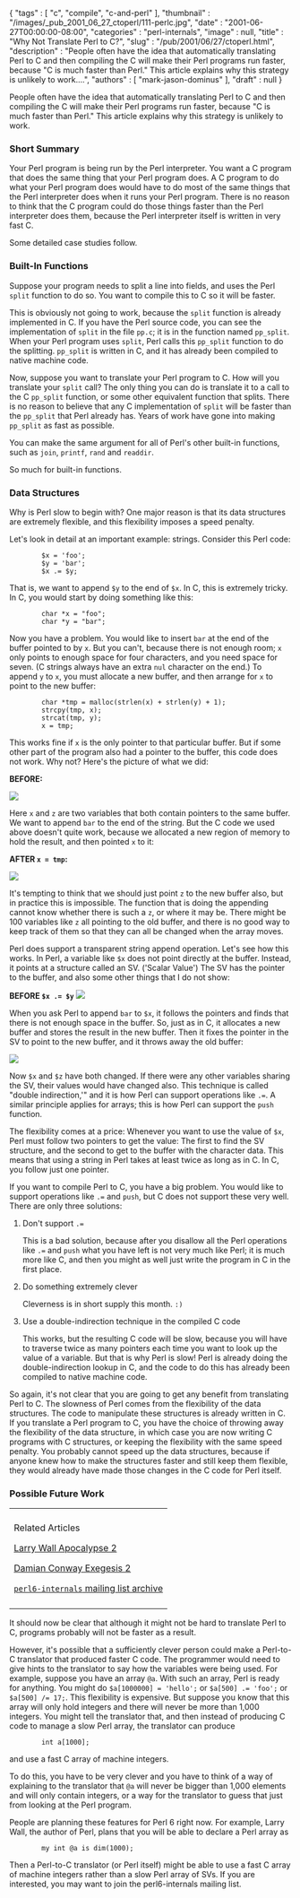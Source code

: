 {
   "tags" : [
      "c",
      "compile",
      "c-and-perl"
   ],
   "thumbnail" : "/images/_pub_2001_06_27_ctoperl/111-perlc.jpg",
   "date" : "2001-06-27T00:00:00-08:00",
   "categories" : "perl-internals",
   "image" : null,
   "title" : "Why Not Translate Perl to C?",
   "slug" : "/pub/2001/06/27/ctoperl.html",
   "description" : "People often have the idea that automatically translating Perl to C and then compiling the C will make their Perl programs run faster, because \"C is much faster than Perl.\" This article explains why this strategy is unlikely to work....",
   "authors" : [
      "mark-jason-dominus"
   ],
   "draft" : null
}



People often have the idea that automatically translating Perl to C and then compiling the C will make their Perl programs run faster, because "C is much faster than Perl." This article explains why this strategy is unlikely to work.

### Short Summary

Your Perl program is being run by the Perl interpreter. You want a C program that does the same thing that your Perl program does. A C program to do what your Perl program does would have to do most of the same things that the Perl interpreter does when it runs your Perl program. There is no reason to think that the C program could do those things faster than the Perl interpreter does them, because the Perl interpreter itself is written in very fast C.

Some detailed case studies follow.

### Built-In Functions

Suppose your program needs to split a line into fields, and uses the Perl `split` function to do so. You want to compile this to C so it will be faster.

This is obviously not going to work, because the `split` function is already implemented in C. If you have the Perl source code, you can see the implementation of `split` in the file `pp.c`; it is in the function named `pp_split`. When your Perl program uses `split`, Perl calls this `pp_split` function to do the splitting. `pp_split` is written in C, and it has already been compiled to native machine code.

Now, suppose you want to translate your Perl program to C. How will you translate your `split` call? The only thing you can do is translate it to a call to the C `pp_split` function, or some other equivalent function that splits. There is no reason to believe that any C implementation of `split` will be faster than the `pp_split` that Perl already has. Years of work have gone into making `pp_split` as fast as possible.

You can make the same argument for all of Perl's other built-in functions, such as `join`, `printf`, `rand` and `readdir`.

So much for built-in functions.

### Data Structures

Why is Perl slow to begin with? One major reason is that its data structures are extremely flexible, and this flexibility imposes a speed penalty.

Let's look in detail at an important example: strings. Consider this Perl code:

            $x = 'foo';     
            $y = 'bar';
            $x .= $y;

That is, we want to append `$y` to the end of `$x`. In C, this is extremely tricky. In C, you would start by doing something like this:

            char *x = "foo";
            char *y = "bar";

Now you have a problem. You would like to insert `bar` at the end of the buffer pointed to by `x`. But you can't, because there is not enough room; `x` only points to enough space for four characters, and you need space for seven. (C strings always have an extra `nul` character on the end.) To append `y` to `x`, you must allocate a new buffer, and then arrange for `x` to point to the new buffer:

            char *tmp = malloc(strlen(x) + strlen(y) + 1);
            strcpy(tmp, x);
            strcat(tmp, y);
            x = tmp;

This works fine if `x` is the only pointer to that particular buffer. But if some other part of the program also had a pointer to the buffer, this code does not work. Why not? Here's the picture of what we did:

**BEFORE:**

![](/images/_pub_2001_06_27_ctoperl/cbef.gif)

Here `x` and `z` are two variables that both contain pointers to the same buffer. We want to append `bar` to the end of the string. But the C code we used above doesn't quite work, because we allocated a new region of memory to hold the result, and then pointed `x` to it:

**AFTER `x = tmp`:**

![](/images/_pub_2001_06_27_ctoperl/caft.gif)

It's tempting to think that we should just point `z` to the new buffer also, but in practice this is impossible. The function that is doing the appending cannot know whether there is such a `z`, or where it may be. There might be 100 variables like `z` all pointing to the old buffer, and there is no good way to keep track of them so that they can all be changed when the array moves.

Perl does support a transparent string append operation. Let's see how this works. In Perl, a variable like `$x` does not point directly at the buffer. Instead, it points at a structure called an SV. ('Scalar Value') The SV has the pointer to the buffer, and also some other things that I do not show:

**BEFORE `$x .= $y`**
![](/images/_pub_2001_06_27_ctoperl/pbef.gif)

When you ask Perl to append `bar` to `$x`, it follows the pointers and finds that there is not enough space in the buffer. So, just as in C, it allocates a new buffer and stores the result in the new buffer. Then it fixes the pointer in the SV to point to the new buffer, and it throws away the old buffer:

![](/images/_pub_2001_06_27_ctoperl/paft.gif)

Now `$x` and `$z` have both changed. If there were any other variables sharing the SV, their values would have changed also. This technique is called "double indirection,'" and it is how Perl can support operations like `.=`. A similar principle applies for arrays; this is how Perl can support the `push` function.

The flexibility comes at a price: Whenever you want to use the value of `$x`, Perl must follow two pointers to get the value: The first to find the SV structure, and the second to get to the buffer with the character data. This means that using a string in Perl takes at least twice as long as in C. In C, you follow just one pointer.

If you want to compile Perl to C, you have a big problem. You would like to support operations like `.=` and `push`, but C does not support these very well. There are only three solutions:

1.  Don't support `.=`

    This is a bad solution, because after you disallow all the Perl operations like `.=` and `push` what you have left is not very much like Perl; it is much more like C, and then you might as well just write the program in C in the first place.

2.  Do something extremely clever

    Cleverness is in short supply this month. `:)`

3.  Use a double-indirection technique in the compiled C code

    This works, but the resulting C code will be slow, because you will have to traverse twice as many pointers each time you want to look up the value of a variable. But that is why Perl is slow! Perl is already doing the double-indirection lookup in C, and the code to do this has already been compiled to native machine code.

So again, it's not clear that you are going to get any benefit from translating Perl to C. The slowness of Perl comes from the flexibility of the data structures. The code to manipulate these structures is already written in C. If you translate a Perl program to C, you have the choice of throwing away the flexibility of the data structure, in which case you are now writing C programs with C structures, or keeping the flexibility with the same speed penalty. You probably cannot speed up the data structures, because if anyone knew how to make the structures faster and still keep them flexible, they would already have made those changes in the C code for Perl itself.

### Possible Future Work

<table>
<colgroup>
<col width="100%" />
</colgroup>
<tbody>
<tr class="odd">
<td></td>
</tr>
<tr class="even">
<td><p>Related Articles</p>
<p><a href="/pub/2001/05/03/wall.html">Larry Wall Apocalypse 2</a></p>
<p><a href="/pub/2001/05/08/exegesis2.html">Damian Conway Exegesis 2</a></p>
<p><a href="http://archive.develooper.com/perl6-internals@perl.org/"><code>perl6-internals</code> mailing list archive</a></p></td>
</tr>
<tr class="odd">
<td></td>
</tr>
</tbody>
</table>

It should now be clear that although it might not be hard to translate Perl to C, programs probably will not be faster as a result.

However, it's possible that a sufficiently clever person could make a Perl-to-C translator that produced faster C code. The programmer would need to give hints to the translator to say how the variables were being used. For example, suppose you have an array `@a`. With such an array, Perl is ready for anything. You might do `$a[1000000] = 'hello';` or `$a[500] .= 'foo';` or `$a[500] /= 17;`. This flexibility is expensive. But suppose you know that this array will only hold integers and there will never be more than 1,000 integers. You might tell the translator that, and then instead of producing C code to manage a slow Perl array, the translator can produce

            int a[1000];

and use a fast C array of machine integers.

To do this, you have to be very clever and you have to think of a way of explaining to the translator that `@a` will never be bigger than 1,000 elements and will only contain integers, or a way for the translator to guess that just from looking at the Perl program.

People are planning these features for Perl 6 right now. For example, Larry Wall, the author of Perl, plans that you will be able to declare a Perl array as

            my int @a is dim(1000);

Then a Perl-to-C translator (or Perl itself) might be able to use a fast C array of machine integers rather than a slow Perl array of SVs. If you are interested, you may want to join the perl6-internals mailing list.
